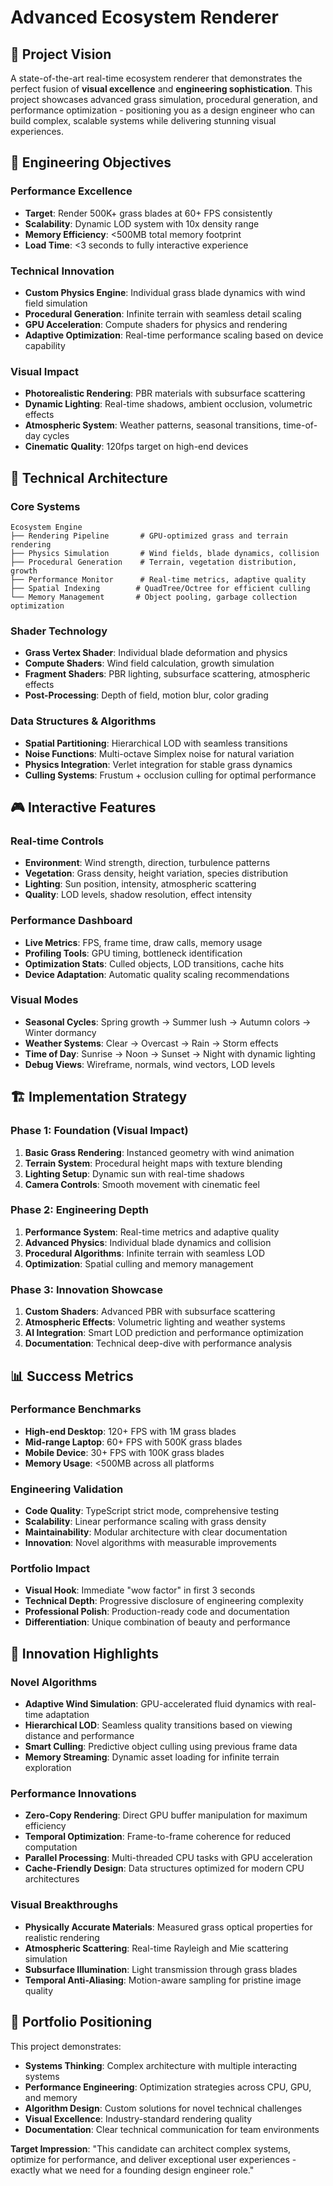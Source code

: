 # Advanced Ecosystem Renderer

## 🌿 Project Vision
A state-of-the-art real-time ecosystem renderer that demonstrates the perfect fusion of **visual excellence** and **engineering sophistication**. This project showcases advanced grass simulation, procedural generation, and performance optimization - positioning you as a design engineer who can build complex, scalable systems while delivering stunning visual experiences.

## 🎯 Engineering Objectives

### Performance Excellence
- **Target**: Render 500K+ grass blades at 60+ FPS consistently
- **Scalability**: Dynamic LOD system with 10x density range
- **Memory Efficiency**: <500MB total memory footprint
- **Load Time**: <3 seconds to fully interactive experience

### Technical Innovation
- **Custom Physics Engine**: Individual grass blade dynamics with wind field simulation
- **Procedural Generation**: Infinite terrain with seamless detail scaling
- **GPU Acceleration**: Compute shaders for physics and rendering
- **Adaptive Optimization**: Real-time performance scaling based on device capability

### Visual Impact
- **Photorealistic Rendering**: PBR materials with subsurface scattering
- **Dynamic Lighting**: Real-time shadows, ambient occlusion, volumetric effects
- **Atmospheric System**: Weather patterns, seasonal transitions, time-of-day cycles
- **Cinematic Quality**: 120fps target on high-end devices

## 🔧 Technical Architecture

### Core Systems
```
Ecosystem Engine
├── Rendering Pipeline       # GPU-optimized grass and terrain rendering
├── Physics Simulation       # Wind fields, blade dynamics, collision
├── Procedural Generation    # Terrain, vegetation distribution, growth
├── Performance Monitor      # Real-time metrics, adaptive quality
├── Spatial Indexing        # QuadTree/Octree for efficient culling
└── Memory Management       # Object pooling, garbage collection optimization
```

### Shader Technology
- **Grass Vertex Shader**: Individual blade deformation and physics
- **Compute Shaders**: Wind field calculation, growth simulation
- **Fragment Shaders**: PBR lighting, subsurface scattering, atmospheric effects
- **Post-Processing**: Depth of field, motion blur, color grading

### Data Structures & Algorithms
- **Spatial Partitioning**: Hierarchical LOD with seamless transitions
- **Noise Functions**: Multi-octave Simplex noise for natural variation
- **Physics Integration**: Verlet integration for stable grass dynamics
- **Culling Systems**: Frustum + occlusion culling for optimal performance

## 🎮 Interactive Features

### Real-time Controls
- **Environment**: Wind strength, direction, turbulence patterns
- **Vegetation**: Grass density, height variation, species distribution
- **Lighting**: Sun position, intensity, atmospheric scattering
- **Quality**: LOD levels, shadow resolution, effect intensity

### Performance Dashboard
- **Live Metrics**: FPS, frame time, draw calls, memory usage
- **Profiling Tools**: GPU timing, bottleneck identification
- **Optimization Stats**: Culled objects, LOD transitions, cache hits
- **Device Adaptation**: Automatic quality scaling recommendations

### Visual Modes
- **Seasonal Cycles**: Spring growth → Summer lush → Autumn colors → Winter dormancy
- **Weather Systems**: Clear → Overcast → Rain → Storm effects
- **Time of Day**: Sunrise → Noon → Sunset → Night with dynamic lighting
- **Debug Views**: Wireframe, normals, wind vectors, LOD levels

## 🏗️ Implementation Strategy

### Phase 1: Foundation (Visual Impact)
1. **Basic Grass Rendering**: Instanced geometry with wind animation
2. **Terrain System**: Procedural height maps with texture blending
3. **Lighting Setup**: Dynamic sun with real-time shadows
4. **Camera Controls**: Smooth movement with cinematic feel

### Phase 2: Engineering Depth
1. **Performance System**: Real-time metrics and adaptive quality
2. **Advanced Physics**: Individual blade dynamics and collision
3. **Procedural Algorithms**: Infinite terrain with seamless LOD
4. **Optimization**: Spatial culling and memory management

### Phase 3: Innovation Showcase
1. **Custom Shaders**: Advanced PBR with subsurface scattering
2. **Atmospheric Effects**: Volumetric lighting and weather systems
3. **AI Integration**: Smart LOD prediction and performance optimization
4. **Documentation**: Technical deep-dive with performance analysis

## 📊 Success Metrics

### Performance Benchmarks
- **High-end Desktop**: 120+ FPS with 1M grass blades
- **Mid-range Laptop**: 60+ FPS with 500K grass blades  
- **Mobile Device**: 30+ FPS with 100K grass blades
- **Memory Usage**: <500MB across all platforms

### Engineering Validation
- **Code Quality**: TypeScript strict mode, comprehensive testing
- **Scalability**: Linear performance scaling with grass density
- **Maintainability**: Modular architecture with clear documentation
- **Innovation**: Novel algorithms with measurable improvements

### Portfolio Impact
- **Visual Hook**: Immediate "wow factor" in first 3 seconds
- **Technical Depth**: Progressive disclosure of engineering complexity
- **Professional Polish**: Production-ready code and documentation
- **Differentiation**: Unique combination of beauty and performance

## 🔬 Innovation Highlights

### Novel Algorithms
- **Adaptive Wind Simulation**: GPU-accelerated fluid dynamics with real-time adaptation
- **Hierarchical LOD**: Seamless quality transitions based on viewing distance and performance
- **Smart Culling**: Predictive object culling using previous frame data
- **Memory Streaming**: Dynamic asset loading for infinite terrain exploration

### Performance Innovations
- **Zero-Copy Rendering**: Direct GPU buffer manipulation for maximum efficiency
- **Temporal Optimization**: Frame-to-frame coherence for reduced computation
- **Parallel Processing**: Multi-threaded CPU tasks with GPU acceleration
- **Cache-Friendly Design**: Data structures optimized for modern CPU architectures

### Visual Breakthroughs
- **Physically Accurate Materials**: Measured grass optical properties for realistic rendering
- **Atmospheric Scattering**: Real-time Rayleigh and Mie scattering simulation
- **Subsurface Illumination**: Light transmission through grass blades
- **Temporal Anti-Aliasing**: Motion-aware sampling for pristine image quality

## 🎯 Portfolio Positioning

This project demonstrates:
- **Systems Thinking**: Complex architecture with multiple interacting systems
- **Performance Engineering**: Optimization strategies across CPU, GPU, and memory
- **Algorithm Design**: Custom solutions for novel technical challenges
- **Visual Excellence**: Industry-standard rendering quality
- **Documentation**: Clear technical communication for team environments

**Target Impression**: "This candidate can architect complex systems, optimize for performance, and deliver exceptional user experiences - exactly what we need for a founding design engineer role."